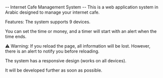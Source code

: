 -- Internet Cafe Management System --
This is a web application system in Arabic designed to manage your internet cafe.

Features:
The system supports 9 devices.

You can set the time or money, and a timer will start with an alert when the time ends.

⚠️ Warning:
If you reload the page, all information will be lost. However, there is an alert to notify you before reloading.

The system has a responsive design (works on all devices).

It will be developed further as soon as possible.
